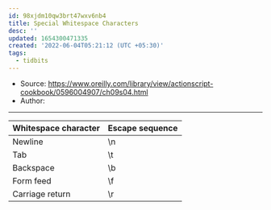 ```yaml
---
id: 98xjdm10qw3brt47wxv6nb4
title: Special Whitespace Characters
desc: ''
updated: 1654300471335
created: '2022-06-04T05:21:12 (UTC +05:30)'
tags:
  - tidbits
---
```


- Source: https://www.oreilly.com/library/view/actionscript-cookbook/0596004907/ch09s04.html
- Author:

---

| Whitespace character | Escape sequence |
| -------------------- | --------------- |
| Newline              | \\n             |
| Tab                  | \\t             |
| Backspace            | \\b             |
| Form feed            | \\f             |
| Carriage return      | \\r             |
